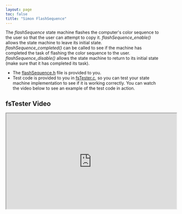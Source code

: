 ```yaml
---
layout: page
toc: false
title: "Simon FlashSequence"
---
```


The *flashSequence* state machine flashes the computer's color sequence to the user so that the user can attempt to copy it. *flashSequence_enable()* allows the state machine to leave its initial state. *flashSequence_completed()* can be called to see if the machine has completed the task of flashing the color sequence to the user. *flashSequence_disable()* allows the state machine to return to its initial state (make sure that it has completed its task). 

  * The [flashSequence.h](https://github.com/byu-cpe/ecen330_student/blob/master/lab6/flashSequence.h) file is provided to you.
  * Test code is provided to you in [fsTester.c](https://github.com/byu-cpe/ecen330_student/blob/master/lab6/fsTester.c), so you can test your state machine implementation to see if it is working correctly. You can watch the video below to see an example of the test code in action.


## fsTester Video 

<iframe width="560" height="315" allow="fullscreen" src="https://www.youtube.com/embed/vuxKXupeuQg"> </iframe>